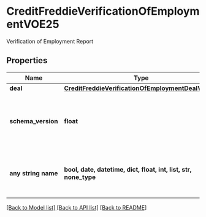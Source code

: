 # CreditFreddieVerificationOfEmploymentVOE25

Verification of Employment Report

## Properties
Name | Type | Description | Notes
------------ | ------------- | ------------- | -------------
**deal** | [**CreditFreddieVerificationOfEmploymentDealVOE25**](CreditFreddieVerificationOfEmploymentDealVOE25.md) |  | 
**schema_version** | **float** | The Verification Of Employment (VOE) schema version. | 
**any string name** | **bool, date, datetime, dict, float, int, list, str, none_type** | any string name can be used but the value must be the correct type | [optional]

[[Back to Model list]](../README.md#documentation-for-models) [[Back to API list]](../README.md#documentation-for-api-endpoints) [[Back to README]](../README.md)


